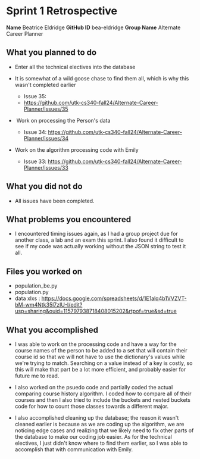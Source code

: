 # Sprint 1 Retrospective
**Name** Beatrice Eldridge
**GitHub ID** bea-eldridge
**Group Name** Alternate Career Planner 
## What you planned to do
- Enter all the technical electives into the database 
- It is somewhat of a wild goose chase to find them all, which is why this wasn't completed earlier 
    - Issue 35:
    - https://github.com/utk-cs340-fall24/Alternate-Career-Planner/issues/35

-  Work on processing the Person's data 
    - Issue 34:
    https://github.com/utk-cs340-fall24/Alternate-Career-Planner/issues/34
- Work on the algorithm processing code with Emily 
    - Issue 33: 
    https://github.com/utk-cs340-fall24/Alternate-Career-Planner/issues/33


## What you did not do

* All issues have been completed.

## What problems you encountered
* I encountered timing issues again, as I had a group project due for another class, a lab and an exam this sprint. I also found it difficult to see if my code was actually working without the JSON string to test it all. 
## Files you worked on
* population_be.py
* population.py
* data xlxs : https://docs.google.com/spreadsheets/d/1E1alq4b1VVZVT-bM-wm4Ntk35l7zIU-I/edit?usp=sharing&ouid=115797938718408015202&rtpof=true&sd=true

## What you accomplished

* I was able to work on the processing code and have a way for the course names of the person to be added to a set that will contain their course id so that we will not have to use the dictionary's values while we're trying to match. Searching on a value instead of a key is costly, so this will make that part be a lot more efficient, and probably easier for future me to read.

* I also worked on the psuedo code and partially coded the actual comparing course history algorithm. I coded how to compare all of their courses and then I also tried to include the buckets and nested buckets code for how to count those classes towards a different major.

* I also accomplished cleaning up the database; the reason it wasn't cleaned earlier is because as we are coding up the algorithm, we are noticing edge cases and realizing that we likely need to fix other parts of the database to make our coding job easier. As for the technical electives, I just didn't know where to find them earlier, so I was able to accomplish that with communication with Emily. 
